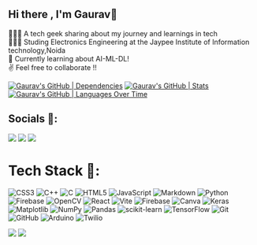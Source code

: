 ## Hi there , I'm Gaurav👋

👩🏻‍💻 A tech geek sharing about my journey and learnings in tech<br/>
👩🏻‍🎓 Studing Electronics Engineering at the Jaypee Institute of Information technology,Noida <br/>
💭 Currently learning about AI-ML-DL!<br/>
✌️ Feel free to collaborate !!

<!-- GitHub stats from https://github.com/anuraghazra/github-readme-stats -->
[![Gaurav's GitHub | Dependencies](https://stats.quine.sh/Gauravsaxena816/dependencies?theme=dark)](https://quine.sh?utm_source=widgets&utm_campaign=Gauravsaxena816)
[![Gaurav's GitHub | Stats](https://stats.quine.sh/Gauravsaxena816/github?theme=dark)](https://quine.sh?utm_source=widgets&utm_campaign=Gauravsaxena816)
[![Gaurav's GitHub | Languages Over Time](https://stats.quine.sh/Gauravsaxena816/languages-over-time?theme=dark)](https://quine.sh?utm_source=widgets&utm_campaign=Gauravsaxena816)

## Socials 🤖:
[![](https://img.shields.io/badge/Instagram-%23E4405F.svg?logo=Instagram&logoColor=white)](https://instagram.com/not_perrytheplatypus) [![](https://img.shields.io/badge/LinkedIn-%230077B5.svg?logo=linkedin&logoColor=white)](https://linkedin.com/in/gaurav-saxena-155165203) [![](https://img.shields.io/badge/X-black.svg?logo=X&logoColor=white)](https://x.com/kingDarkPhoenix) 

# Tech Stack 📶:
![CSS3](https://img.shields.io/badge/css3-%231572B6.svg?style=for-the-badge&logo=css3&logoColor=white) ![C++](https://img.shields.io/badge/c++-%2300599C.svg?style=for-the-badge&logo=c%2B%2B&logoColor=white) ![C](https://img.shields.io/badge/c-%2300599C.svg?style=for-the-badge&logo=c&logoColor=white) ![HTML5](https://img.shields.io/badge/html5-%23E34F26.svg?style=for-the-badge&logo=html5&logoColor=white) ![JavaScript](https://img.shields.io/badge/javascript-%23323330.svg?style=for-the-badge&logo=javascript&logoColor=%23F7DF1E) ![Markdown](https://img.shields.io/badge/markdown-%23000000.svg?style=for-the-badge&logo=markdown&logoColor=white) ![Python](https://img.shields.io/badge/python-3670A0?style=for-the-badge&logo=python&logoColor=ffdd54) ![Firebase](https://img.shields.io/badge/firebase-%23039BE5.svg?style=for-the-badge&logo=firebase) ![OpenCV](https://img.shields.io/badge/opencv-%23white.svg?style=for-the-badge&logo=opencv&logoColor=white) ![React](https://img.shields.io/badge/react-%2320232a.svg?style=for-the-badge&logo=react&logoColor=%2361DAFB) ![Vite](https://img.shields.io/badge/vite-%23646CFF.svg?style=for-the-badge&logo=vite&logoColor=white) ![Firebase](https://img.shields.io/badge/firebase-a08021?style=for-the-badge&logo=firebase&logoColor=ffcd34) ![Canva](https://img.shields.io/badge/Canva-%2300C4CC.svg?style=for-the-badge&logo=Canva&logoColor=white) ![Keras](https://img.shields.io/badge/Keras-%23D00000.svg?style=for-the-badge&logo=Keras&logoColor=white) ![Matplotlib](https://img.shields.io/badge/Matplotlib-%23ffffff.svg?style=for-the-badge&logo=Matplotlib&logoColor=black) ![NumPy](https://img.shields.io/badge/numpy-%23013243.svg?style=for-the-badge&logo=numpy&logoColor=white) ![Pandas](https://img.shields.io/badge/pandas-%23150458.svg?style=for-the-badge&logo=pandas&logoColor=white) ![scikit-learn](https://img.shields.io/badge/scikit--learn-%23F7931E.svg?style=for-the-badge&logo=scikit-learn&logoColor=white) ![TensorFlow](https://img.shields.io/badge/TensorFlow-%23FF6F00.svg?style=for-the-badge&logo=TensorFlow&logoColor=white) ![Git](https://img.shields.io/badge/git-%23F05033.svg?style=for-the-badge&logo=git&logoColor=white) ![GitHub](https://img.shields.io/badge/github-%23121011.svg?style=for-the-badge&logo=github&logoColor=white) ![Arduino](https://img.shields.io/badge/-Arduino-00979D?style=for-the-badge&logo=Arduino&logoColor=white) ![Twilio](https://img.shields.io/badge/Twilio-F22F46?style=for-the-badge&logo=Twilio&logoColor=white)

![](https://komarev.com/ghpvc/?username=Gauravsaxena816)
![](https://quotes-github-readme.vercel.app/api?type=horizontal&theme=radical)

